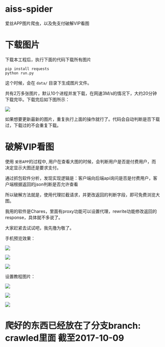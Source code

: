 # aiss-spider
爱丝APP图片爬虫，以及免支付破解VIP看图

# 下载图片
下载本工程后，执行下面的代码下载所有图片

    pip install requests
    python run.py

这个时候，会在 `data/` 目录下生成图片文件。

共有2万多张图片，默认10个进程并发下载，在网速3M/s的情况下，大约20分钟下载完毕。下载完后如下图所示：

![](assets/download.png?raw=true)
 
如果想要更新最新的图片，重复执行上面的操作就行了。代码会自动判断是否下载过，下载过的不会重复下载。


# 破解VIP看图
使用 `爱思APP`的过程中, 用户在查看大图的时候，会判断用户是否是付费用户，而决定显示大图还是要求支付。

通过抓包软件分析，发现实现逻辑是：客户端向后端api询问是否是付费用户，客户端根据返回的json判断是否允许查看

所以破解方法就是，使用代理拦截请求，并更改返回的判断字段，即可免费浏览大图。 

我用的软件是Chares，里面有proxy功能可以设置代理，rewrite功能修改返回的response，具体就不多说了。

大家赶紧去试试吧，我先撸为敬了。


手机预览效果：

![](assets/4.jpg?raw=true)

![](assets/5.jpg?raw=true)

![](assets/6.jpg?raw=true)


设置教程图片：

![](assets/1.jpg?raw=true)

![](assets/2.jpg?raw=true)

![](assets/3.jpg?raw=true)


# 爬好的东西已经放在了分支branch: crawled里面 截至2017-10-09
